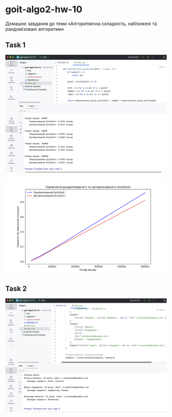# goit-algo2-hw-10
Домашнє завдання до теми «Алгоритмічна складність, наближені та рандомізовані алгоритми»

## Task 1
![Task1_1](./img/task_1_1.png)

![Task1_2](./img/task_1_2.png)

## Task 2
![Task2](./img/task_2.png)
